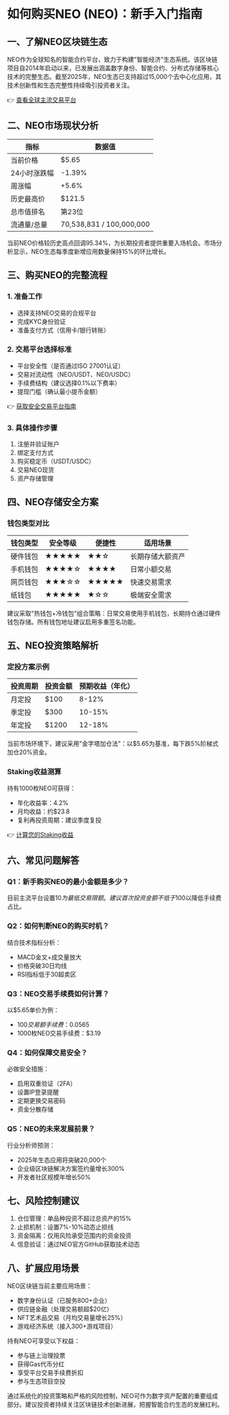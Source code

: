 # 如何购买NEO (NEO)：新手入门指南

## 一、了解NEO区块链生态

NEO作为全球知名的智能合约平台，致力于构建"智能经济"生态系统。该区块链项目自2014年启动以来，已发展出涵盖数字身份、智能合约、分布式存储等核心技术的完整生态。截至2025年，NEO生态已支持超过15,000个去中心化应用，其技术创新性和生态完整性持续吸引投资者关注。

👉 [查看全球主流交易平台](https://bit.ly/okx_welcome)

## 二、NEO市场现状分析

| 指标          | 数据值       |
|---------------|--------------|
| 当前价格      | $5.65        |
| 24小时涨跌幅  | -1.39%       |
| 周涨幅        | +5.6%        |
| 历史最高价    | $121.5       |
| 总市值排名    | 第23位       |
| 流通量/总量   | 70,538,831 / 100,000,000 |

当前NEO价格较历史高点回调95.34%，为长期投资者提供重要入场机会。市场分析显示，NEO生态每季度新增应用数量保持15%的环比增长。

## 三、购买NEO的完整流程

### 1. 准备工作
- 选择支持NEO交易的合规平台
- 完成KYC身份验证
- 准备支付方式（信用卡/银行转账）

### 2. 交易平台选择标准
- 平台安全性（是否通过ISO 27001认证）
- 交易对流动性（NEO/USDT、NEO/USDC）
- 手续费结构（建议选择0.1%以下费率）
- 提现门槛（确认最小提币金额）

👉 [获取安全交易平台指南](https://bit.ly/okx_welcome)

### 3. 具体操作步骤
1. 注册并验证账户
2. 绑定支付方式
3. 购买稳定币（USDT/USDC）
4. 交易NEO现货
5. 资产存储管理

## 四、NEO存储安全方案

### 钱包类型对比
| 钱包类型   | 安全等级 | 便捷性 | 适用场景          |
|------------|----------|--------|-------------------|
| 硬件钱包   | ★★★★★    | ★★☆    | 长期存储大额资产  |
| 手机钱包   | ★★★★☆    | ★★★★   | 日常小额交易      |
| 网页钱包   | ★★★☆☆    | ★★★★★  | 快速交易需求      |
| 纸钱包     | ★★★★★    | ★☆☆    | 极端安全需求      |

建议采取"热钱包+冷钱包"组合策略：日常交易使用手机钱包，长期持仓通过硬件钱包存储。所有钱包地址建议启用多重签名功能。

## 五、NEO投资策略解析

### 定投方案示例
| 投资周期 | 投资金额 | 预期收益（年化） |
|----------|----------|------------------|
| 月定投   | $100     | 8-12%            |
| 季定投   | $300     | 10-15%           |
| 年定投   | $1200    | 12-18%           |

当前市场环境下，建议采用"金字塔加仓法"：以$5.65为基准，每下跌5%阶梯式加仓20%资金。

### Staking收益测算
持有1000枚NEO可获得：
- 年化收益率：4.2%
- 月均收益：约$23.8
- 复利再投资周期：建议季度复投

👉 [计算您的Staking收益](https://bit.ly/okx_welcome)

## 六、常见问题解答

### Q1：新手购买NEO的最小金额是多少？
目前主流平台设置$10为最低交易限额。建议首次投资金额不低于$100以降低手续费占比。

### Q2：如何判断NEO的购买时机？
结合技术指标分析：
- MACD金叉+成交量放大
- 价格突破30日均线
- RSI指标低于30超卖区

### Q3：NEO交易手续费如何计算？
以$5.65单价为例：
- $100交易额手续费：$0.0565
- 1000枚NEO交易手续费：$3.19

### Q4：如何保障交易安全？
必做安全措施：
- 启用双重验证（2FA）
- 设置IP登录提醒
- 定期更换交易密码
- 资金分散存储

### Q5：NEO的未来发展前景？
行业分析师预测：
- 2025年生态应用将突破20,000个
- 企业级区块链解决方案签约量增长300%
- 开发者社区规模年增长50%

## 七、风险控制建议

1. 仓位管理：单品种投资不超过总资产的15%
2. 止损机制：设置7%-10%动态止损线
3. 资金隔离：仅用风险承受范围内的资金投资
4. 信息验证：通过NEO官方GitHub获取技术动态

## 八、扩展应用场景

NEO区块链当前主要应用场景：
- 数字身份认证（已服务800+企业）
- 供应链金融（处理交易额超$20亿）
- NFT艺术品交易（月均交易量增长25%）
- 游戏经济系统（接入300+游戏项目）

持有NEO可享受以下权益：
- 参与链上治理投票
- 获得Gas代币分红
- 享受平台交易手续费折扣
- 参与生态项目空投

通过系统化的投资策略和严格的风险控制，NEO可作为数字资产配置的重要组成部分。建议投资者持续关注区块链技术创新进展，把握智能合约生态的发展红利。